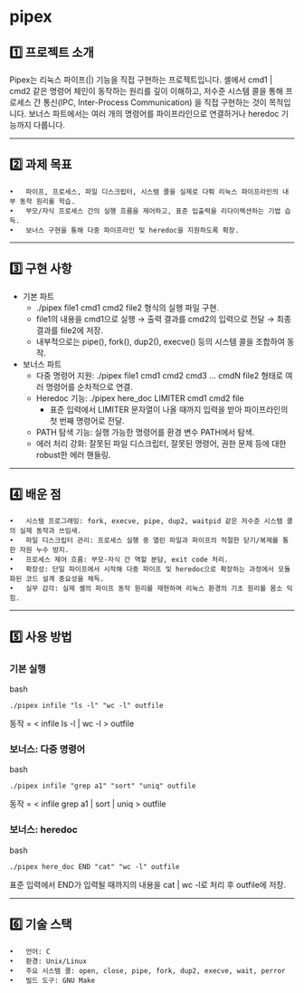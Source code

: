 # pipex

## 1️⃣ 프로젝트 소개

Pipex는 리눅스 파이프(|) 기능을 직접 구현하는 프로젝트입니다. 셸에서 cmd1 | cmd2 같은 명령어 체인이 동작하는 원리를 깊이 이해하고, 저수준 시스템 콜을 통해 프로세스 간 통신(IPC, Inter-Process Communication) 을 직접 구현하는 것이 목적입니다. 보너스 파트에서는 여러 개의 명령어를 파이프라인으로 연결하거나 heredoc 기능까지 다룹니다.

---

## 2️⃣ 과제 목표
	•	파이프, 프로세스, 파일 디스크립터, 시스템 콜을 실제로 다뤄 리눅스 파이프라인의 내부 동작 원리를 학습.
	•	부모/자식 프로세스 간의 실행 흐름을 제어하고, 표준 입출력을 리다이렉션하는 기법 습득.
	•	보너스 구현을 통해 다중 파이프라인 및 heredoc을 지원하도록 확장.

---

## 3️⃣ 구현 사항
* 기본 파트
  - ./pipex file1 cmd1 cmd2 file2 형식의 실행 파일 구현.
  - file1의 내용을 cmd1으로 실행 → 출력 결과를 cmd2의 입력으로 전달 → 최종 결과를 file2에 저장.
  - 내부적으로는 pipe(), fork(), dup2(), execve() 등의 시스템 콜을 조합하여 동작.
* 보너스 파트
  - 다중 명령어 지원: ./pipex file1 cmd1 cmd2 cmd3 ... cmdN file2 형태로 여러 명령어를 순차적으로 연결.
  - Heredoc 기능: ./pipex here_doc LIMITER cmd1 cmd2 file
    - 표준 입력에서 LIMITER 문자열이 나올 때까지 입력을 받아 파이프라인의 첫 번째 명령어로 전달.
  - PATH 탐색 기능: 실행 가능한 명령어를 환경 변수 PATH에서 탐색.
  - 에러 처리 강화: 잘못된 파일 디스크립터, 잘못된 명령어, 권한 문제 등에 대한 robust한 에러 핸들링.

---

## 4️⃣ 배운 점
	•	시스템 프로그래밍: fork, execve, pipe, dup2, waitpid 같은 저수준 시스템 콜의 실제 동작과 쓰임새.
	•	파일 디스크립터 관리: 프로세스 실행 중 열린 파일과 파이프의 적절한 닫기/복제를 통한 자원 누수 방지.
	•	프로세스 제어 흐름: 부모-자식 간 역할 분담, exit code 처리.
	•	확장성: 단일 파이프에서 시작해 다중 파이프 및 heredoc으로 확장하는 과정에서 모듈화된 코드 설계 중요성을 체득.
	•	실무 감각: 실제 셸의 파이프 동작 원리를 재현하며 리눅스 환경의 기초 원리를 몸소 익힘.

---

## 5️⃣ 사용 방법
### 기본 실행
bash
```
./pipex infile "ls -l" "wc -l" outfile
```
동작 = < infile ls -l | wc -l > outfile

### 보너스: 다중 명령어
bash
```
./pipex infile "grep a1" "sort" "uniq" outfile
```
동작 = < infile grep a1 | sort | uniq > outfile

### 보너스: heredoc
bash
```
./pipex here_doc END "cat" "wc -l" outfile
```
표준 입력에서 END가 입력될 때까지의 내용을 cat | wc -l로 처리 후 outfile에 저장.

---

## 6️⃣ 기술 스택
	•	언어: C
	•	환경: Unix/Linux
	•	주요 시스템 콜: open, close, pipe, fork, dup2, execve, wait, perror
	•	빌드 도구: GNU Make
